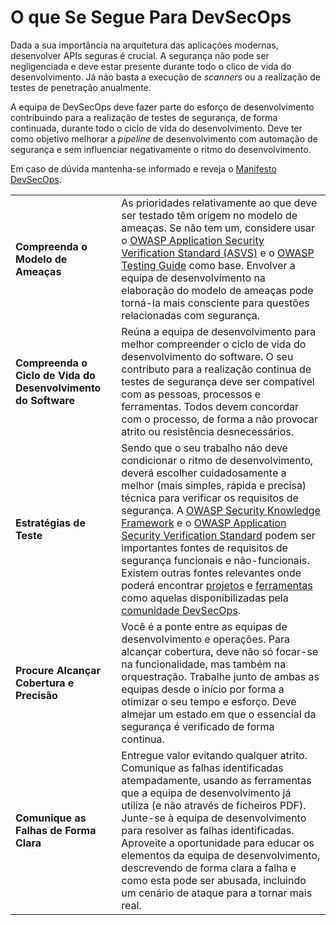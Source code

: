 # O que Se Segue Para DevSecOps

Dada a sua importância na arquitetura das aplicações modernas, desenvolver APIs
seguras é crucial. A segurança não pode ser negligenciada e deve estar presente
durante todo o clico de vida do desenvolvimento. Já não basta a execução de
_scanners_ ou a realização de testes de penetração anualmente.

A equipa de DevSecOps deve fazer parte do esforço de desenvolvimento
contribuindo para a realização de testes de segurança, de forma continuada,
durante todo o ciclo de vida do desenvolvimento. Deve ter como objetivo melhorar
a _pipeline_ de desenvolvimento com automação de segurança e sem influenciar
negativamente o ritmo do desenvolvimento.

Em caso de dúvida mantenha-se informado e reveja o [Manifesto DevSecOps][1].

| | |
|-|-|
| **Compreenda o Modelo de Ameaças** | As prioridades relativamente ao que deve ser testado têm origem no modelo de ameaças. Se não tem um, considere usar o [OWASP Application Security Verification Standard (ASVS)][2] e o [OWASP Testing Guide][3] como base. Envolver a equipa de desenvolvimento na elaboração do modelo de ameaças pode torná-la mais consciente para questões relacionadas com segurança. |
| **Compreenda o Ciclo de Vida do Desenvolvimento do Software** | Reúna a equipa de desenvolvimento para melhor compreender o ciclo de vida do desenvolvimento do software. O seu contributo para a realização continua de testes de segurança deve ser compatível com as pessoas, processos e ferramentas. Todos devem concordar com o processo, de forma a não provocar atrito ou resistência desnecessários. |
| **Estratégias de Teste** | Sendo que o seu trabalho não deve condicionar o ritmo de desenvolvimento, deverá escolher cuidadosamente a melhor (mais simples, rápida e precisa) técnica para verificar os requisitos de segurança. A [OWASP Security Knowledge Framework][4] e o [OWASP Application Security Verification Standard][2] podem ser importantes fontes de requisitos de segurança funcionais e não-funcionais. Existem outras fontes relevantes onde poderá encontrar [projetos][5] e [ferramentas][6] como aquelas disponibilizadas pela [comunidade DevSecOps][7]. |
| **Procure Alcançar Cobertura e Precisão** | Você é a ponte entre as equipas de desenvolvimento e operações. Para alcançar cobertura, deve não só focar-se na funcionalidade, mas também na orquestração. Trabalhe junto de ambas as equipas desde o início por forma a otimizar o seu tempo e esforço. Deve almejar um estado em que o essencial da segurança é verificado de forma continua. |
| **Comunique as Falhas de Forma Clara** | Entregue valor evitando qualquer atrito. Comunique as falhas identificadas atempadamente, usando as ferramentas que a equipa de desenvolvimento já utiliza (e não através de ficheiros PDF). Junte-se à equipa de desenvolvimento para resolver as falhas identificadas. Aproveite a oportunidade para educar os elementos da equipa de desenvolvimento, descrevendo de forma clara a falha e como esta pode ser abusada, incluindo um cenário de ataque para a tornar mais real. |

[1]: https://www.devsecops.org/
[2]: https://owasp.org/www-project-application-security-verification-standard/
[3]: https://owasp.org/www-project-web-security-testing-guide/
[4]: https://owasp.org/www-project-security-knowledge-framework/
[5]: http://devsecops.github.io/
[6]: https://github.com/devsecops/awesome-devsecops
[7]: http://devsecops.org
